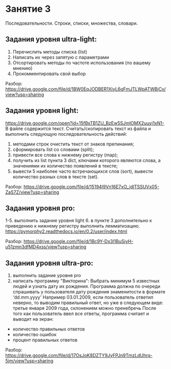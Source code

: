 # Занятие 3 
Последовательности. Строки, списки, множества, словари.

## Задания уровня ultra-light:
1.	Перечислить методы списка (list) 
2.	Написать их через запятую с параметрами
3.	Отсортировать методы по частоте использования (по вашему мнению)
4.	Прокомментировать свой выбор

Разбор: https://drive.google.com/file/d/1BW0EqJODBER1XiyL6qFmJTLWpATWBjCv/view?usp=sharing

## Задания уровня light:
https://drive.google.com/open?id=15fBsTB1ZU_BzEw5SJmlOMX2uuyi1xN1-
В файле содержится текст. Считать/скопировать текст из файла и выполнить следующую последовательность действий:
1.	методами строк очистить текст от знаков препинания;
2.	сформировать list со словами (split);
3.	привести все слова к нижнему регистру (map);
4.	получить из list пункта 3 dict, ключами которого являются слова, а значениями их количество появлений в тексте;
5.	вывести 5 наиболее часто встречающихся слов (sort), вывести количество разных слов в тексте (set).

Разбор: https://drive.google.com/file/d/15194I9Vn16E7xO_jdlTSSUVx05-ZaS7Z/view?usp=sharing

## Задания уровня pro:
1-5. выполнить задание уровня light
6.	в пункте 3 дополнительно к приведению к нижнему регистру выполнить лемматизацию. https://pymorphy2.readthedocs.io/en/0.2/user/index.html

Разбор: https://drive.google.com/file/d/1Bc9Y-Dx3l1BuSiyH-u51zmn3dfMD4xss/view?usp=sharing

## Задания уровня ultra-pro:
1.	выполнить задание уровня pro
2.	написать программу "Викторина":
Выбрать минимум 5 известных людей и узнать дату их рождения. 
Программа должна по очереди спрашивать у пользователя дату рождения знаменитости в формате ‘dd.mm.yyyy'
Например 03.01.2009, если пользователь ответил неверно, то выводим правильный ответ, но уже в следующем виде: третье января 2009 года, склонением можно пренебречь
После того как пользователь ввел все ответы, программа считает и выводит на экран:
- количество правильных ответов
- количество ошибок
- процент правильных ответов

Разбор: https://drive.google.com/file/d/17OsJoK8DZTY9JyFPJn9TmzLdUhrq-5jm/view?usp=sharing
